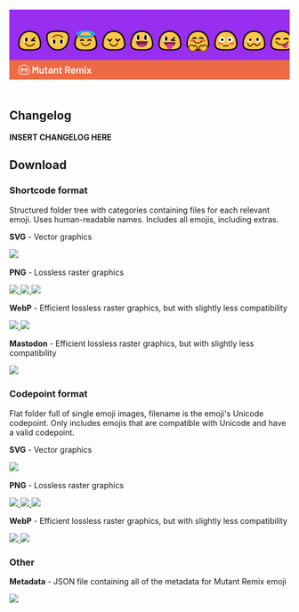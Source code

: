 <a href="https://mutant.revolt.chat">
    <img src="https://github.com/mutant-remix/.github/raw/master/assets/banner.png" style="margin: 20px 0"></img>
</a>

## Changelog
**INSERT CHANGELOG HERE**

## Download
### Shortcode format
Structured folder tree with categories containing files for each relevant emoji.
Uses human-readable names.
Includes all emojis, including extras.

**SVG** - Vector graphics

<a href="https://github.com/mutant-remix/mutant-remix/releases/download/v{{ version }}/mtnt_v{{ version }}_short_svg.tar.gz">
  <img src="https://raw.githubusercontent.com/mutant-remix/mutant-remix/master/.github/release_notes/assets/SVG.svg" height="40rem" />
</a>

**PNG** - Lossless raster graphics

<p float="left">
  <a href="https://github.com/mutant-remix/mutant-remix/releases/download/v{{ version }}/mtnt_v{{ version }}_short_png32.tar.gz">
    <img src="https://raw.githubusercontent.com/mutant-remix/mutant-remix/master/.github/release_notes/assets/PNGx32.svg" height="40rem" />
  </a>
  <a href="https://github.com/mutant-remix/mutant-remix/releases/download/v{{ version }}/mtnt_v{{ version }}_short_png128.tar.gz">
    <img src="https://raw.githubusercontent.com/mutant-remix/mutant-remix/master/.github/release_notes/assets/PNGx128.svg" height="40rem" />
  </a>
  <a href="https://github.com/mutant-remix/mutant-remix/releases/download/v{{ version }}/mtnt_v{{ version }}_short_png512.tar.gz">
    <img src="https://raw.githubusercontent.com/mutant-remix/mutant-remix/master/.github/release_notes/assets/PNGx512.svg" height="40rem" />
  </a>
</p>

**WebP** - Efficient lossless raster graphics, but with slightly less compatibility

<p float="left">
  <a href="https://github.com/mutant-remix/mutant-remix/releases/download/v{{ version }}/mtnt_v{{ version }}_short_webp32.tar.gz">
    <img src="https://raw.githubusercontent.com/mutant-remix/mutant-remix/master/.github/release_notes/assets/WebPx32.svg" height="40rem" />
  </a>
  <a href="https://github.com/mutant-remix/mutant-remix/releases/download/v{{ version }}/mtnt_v{{ version }}_short_webp128.tar.gz">
    <img src="https://raw.githubusercontent.com/mutant-remix/mutant-remix/master/.github/release_notes/assets/WebPx128.svg" height="40rem" />
  </a>
</p>

**Mastodon** - Efficient lossless raster graphics, but with slightly less compatibility

<a href="https://github.com/mutant-remix/mutant-remix/releases/download/v{{ version }}/mtnt_v{{ version }}_masto.tar.gz">
  <img src="https://raw.githubusercontent.com/mutant-remix/mutant-remix/master/.github/release_notes/assets/Mastodon.svg" height="40rem" />
</a>

### Codepoint format
Flat folder full of single emoji images, filename is the emoji's Unicode codepoint.
Only includes emojis that are compatible with Unicode and have a valid codepoint.

**SVG** - Vector graphics

<a href="https://github.com/mutant-remix/mutant-remix/releases/download/v{{ version }}/mtnt_v{{ version }}_code_svg.tar.gz">
  <img src="https://raw.githubusercontent.com/mutant-remix/mutant-remix/master/.github/release_notes/assets/SVG.svg" height="40rem" />
</a>

**PNG** - Lossless raster graphics

<p float="left">
  <a href="https://github.com/mutant-remix/mutant-remix/releases/download/v{{ version }}/mtnt_v{{ version }}_code_png32.tar.gz">
    <img src="https://raw.githubusercontent.com/mutant-remix/mutant-remix/master/.github/release_notes/assets/PNGx32.svg" height="40rem" />
  </a>
  <a href="https://github.com/mutant-remix/mutant-remix/releases/download/v{{ version }}/mtnt_v{{ version }}_code_png128.tar.gz">
    <img src="https://raw.githubusercontent.com/mutant-remix/mutant-remix/master/.github/release_notes/assets/PNGx128.svg" height="40rem" />
  </a>
  <a href="https://github.com/mutant-remix/mutant-remix/releases/download/v{{ version }}/mtnt_v{{ version }}_code_png512.tar.gz">
    <img src="https://raw.githubusercontent.com/mutant-remix/mutant-remix/master/.github/release_notes/assets/PNGx512.svg" height="40rem" />
  </a>
</p>

**WebP** - Efficient lossless raster graphics, but with slightly less compatibility

<p float="left">
  <a href="https://github.com/mutant-remix/mutant-remix/releases/download/v{{ version }}/mtnt_v{{ version }}_code_webp32.tar.gz">
    <img src="https://raw.githubusercontent.com/mutant-remix/mutant-remix/master/.github/release_notes/assets/WebPx32.svg" height="40rem" />
  </a>
  <a href="https://github.com/mutant-remix/mutant-remix/releases/download/v{{ version }}/mtnt_v{{ version }}_code_webp128.tar.gz">
    <img src="https://raw.githubusercontent.com/mutant-remix/mutant-remix/master/.github/release_notes/assets/WebPx128.svg" height="40rem" />
  </a>
</p>

### Other
**Metadata** - JSON file containing all of the metadata for Mutant Remix emoji

<a href="https://github.com/mutant-remix/mutant-remix/releases/download/v{{ version }}/mtnt_v{{ version }}_data.json">
  <img src="https://raw.githubusercontent.com/mutant-remix/mutant-remix/master/.github/release_notes/assets/JSON.svg" height="40rem" />
</a>
